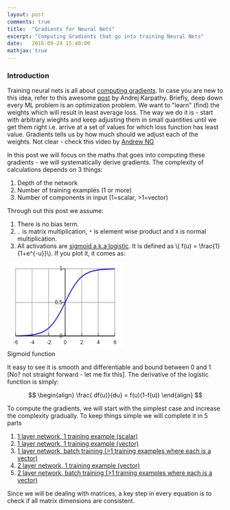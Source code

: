 ```yaml
---
layout: post
comments: true
title:  "Gradients for Neural Nets"
excerpt: "Computing Gradients that go into training Neural Nets"
date:   2016-09-24 15:40:00
mathjax: true
---
```



### Introduction

Training neural nets is all about [computing gradients](http://deeplearning.stanford.edu/wiki/index.php/Deriving_gradients_using_the_backpropagation_idea). In case you are new to this idea, refer to this awesome [post](http://karpathy.github.io/neuralnets/) by Andrej Karpathy. Briefly, deep down every ML problem is an optimization problem. We want to "learn" (find) the weights which will result in least average loss. The way we do it is - start with arbitrary wieghts and keep adjusting them in small quantities until we get them right i.e. arrive at a set of values for which loss function has least value. Gradients tells us by how much should we adjust each of the weights. Not clear - check this video by [Andrew NG](https://www.youtube.com/watch?v=yFPLyDwVifc)

In this post we will focus on the maths that goes into computing these gradients - we will systematically derive gradients. The complexity of calculations depends on 3 things: 

1. Depth of the network
2. Number of training examples (1 or more)
3. Number of components in input (1=scalar, >1=vector)

Through out this post we assume:
1. There is no bias term.
2. `.` is matrix multiplication, `*` is element wise product and `X` is normal multiplication. 
3. All activations are [sigmoid a.k.a logistic](https://www.quora.com/What-is-the-sigmoid-function-and-what-is-its-use-in-machine-learnings-neural-networks). It is defined as \\( f(u) = \frac{1}{1+e^{-u}}\\). If you plot it, it comes as:

<div class="imgcap">
<img src="/assets/gradients/logistic.png" height="200" width="270">
<div class="thecap">Sigmoid function</div>
</div>

It easy to see it is smooth and differentiable and bound between 0 and 1 [No? not straight forward - let me fix this]. The derivative of the logistic function is simply:

$$
\begin{align}
\frac{ df(u)}{du} = f(u)(1-f(u))
\end{align}
$$


To compute the gradients, we will start with the simplest case and increase the complexity gradually. To keep things simple we will complete it in 5 parts
1. [1 layer network, 1 training example (scalar)](https://anujgupta82.github.io/2016/09/24/gradients-1/)
2. [1 layer network, 1 training example (vector)](https://anujgupta82.github.io/2016/09/24/gradients-2/)
3. [1 layer network, batch training (>1 training examples where each is a vector)](https://anujgupta82.github.io/2016/09/24/gradients-3/)
4. [2 layer network, 1 training example (vector)]()
5. [2 layer network, batch training (>1 training examples where each is a vector)]()

Since we will be dealing with matrices, a key step in every equation is to check if all matrix dimensions are consistent. 

